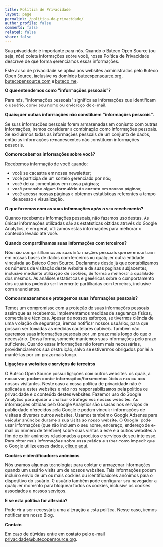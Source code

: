 ```yaml
---
title: Política de Privacidade
layout: page
permalink: /politica-de-privacidade/
author_profile: false
comments: false
related: false
share: false
---
```


Sua privacidade é importante para nós. Quando o Buteco Open Source (ou seja, nós) coleta informações sobre você, nossa Política de Privacidade descreve de que forma gerenciamos essas informações.

Este aviso de privacidade se aplica aos websites administrados pelo Buteco Open Source, inclusive os domínios [butecopensource.org](http://blog.butecopensource.org/), [butecopensource.com](http://butecopensource.com) e [buteco.me](http://buteco.me).

**O que entendemos como "informações pessoais"?**

Para nós, "informações pessoais" significa as informações que identificam o usuário, como seu nome ou endereço de e-mail.

**Quaisquer outras informações não constituem "informações pessoais".**

Se suas informações pessoais forem armazenadas em conjunto com outras informações, iremos considerar a combinação como informações pessoais. Se excluirmos todas as informações pessoais de um conjunto de dados, então as informações remanescentes não constituem informações pessoais.

**Como recebemos informações sobre você?**

Recebemos informação de você quando: 

  * você se cadastra em nossa newsletter;
  * você participa de um sorteio gerenciado por nós;
  * você deixa comentários em nossa páginas;
  * você preenche algum formulário de contato em nossas páginas;
  * você acessa nossas páginas e obtemos estatísticas referentes a tempo de acesso e visualização.

**O que fazemos com as suas informações após o seu recebimento?**

Quando recebemos informações pessoais, não fazemos uso destas. As únicas informações utilizadas são as estatísticas obtidas através do Google Analytics, e em geral, utilizamos estas informações para melhorar o conteúdo levado até você.

**Quando compartilhamos suas informações com terceiros?**

Nós não compartilhamos as suas informações pessoais que se encontram em nossas bases de dados com terceiros ou qualquer outra entidade vinculada ao Buteco Open Source. Declaramos desde já que contabilizamos os números de visitação deste website e de suas páginas subjacentes, inclusive mediante utilização de cookies, de forma a melhorar a qualidade dos mesmos. As análises estatísticas e genéricas sobre o comportamento dos usuários poderão ser livremente partilhadas com terceiros, inclusive com anunciantes.

**Como armazenamos e protegemos suas informações pessoais?**

Temos um compromisso com a proteção de suas informações pessoais assim que as recebemos. Implementamos medidas de segurança físicas, comerciais e técnicas. Apesar de nossos esforços, se tivermos ciência de uma violação de segurança, iremos notificar nossos usuários, para que possam ser tomadas as medidas cautelares cabíveis. Também não queremos suas informações pessoais por um prazo mais longo do que o necessário. Dessa forma, somente mantemos suas informações pelo prazo suficiente. Quando essas informações não forem mais necessárias, providenciaremos sua destruição, salvo se estivermos obrigados por lei a mantê-las por um prazo mais longo.

**Ligações a websites e serviços de terceiros**

O Buteco Open Source possui ligações com outros websites, os quais, a nosso ver, podem conter informações/ferramentas úteis a nós ou aos nossos visitantes. Neste caso a nossa política de privacidade não é aplicada a estes websites e não nos responsabilizamos pela política de privacidade e o conteúdo destes websites. Fazemos uso do Google Analytics para ajudar a analisar o tráfego nos nossos websites. As informações obtidas pelo Google Analytics são usadas nos serviços de publicidade oferecidos pela Google e podem vincular informações de visitas a diversos outros websites. Usamos também o Google Adsense para veicular anúncios durante a sua visita ao nosso website. O Google  pode usar informações (que não incluem o seu nome, endereço, endereço de e-mail ou número de telefone) sobre suas visitas a este e a outros websites a fim de exibir anúncios relacionados a produtos e serviços de seu interesse. Para obter mais informações sobre essa prática e saber como impedir que o Google utilize esses dados, [clique aqui](http://www.google.com/policies/technologies/ads/).

**Cookies e identificadores anônimos**

Nós usamos algumas tecnologias para coletar e armazenar informações quando um usuário visita um de nossos websites. Tais informações podem incluir o envio de um ou mais cookies ou identificadores anônimos para o dispositivo do usuário. O usuário também pode configurar seu navegador a qualquer momento para bloquear todos os cookies, inclusive os cookies associados a nossos serviços.

**E se esta política for alterada?**

Pode vir a ser necessária uma alteração a esta política. Nesse caso, iremos notificar em nosso Blog.

**Contato**

Em caso de dúvidas entre em contato pelo e-mail [privacidade@butecopensource.org](mailto:privacidade@butecopensource.org).
